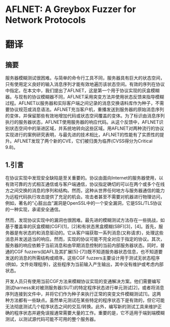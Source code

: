 # AFLNET: A Greybox Fuzzer for Network Protocols


# 翻译
## 摘要
服务器模糊测试很困难。与简单的命令行工具不同，服务器具有巨大的状态空间，只有使用定义良好的输入消息序列才能有效地遍历该状态空间。有效的序列在协议中指定。在本文中，我们提出了AFLNET，这是第一个用于协议实现的灰盒模糊器。与现有的协议模糊器不同，AFLNET采用突变方法并使用状态反馈来指导模糊过程。AFLNET以服务器和实际客户端之间记录的消息交换语料库作为种子，不需要协议规范或消息语法。AFLNET充当客户机，重播发送到服务器的原始消息序列的变体，并保留那些有效地增加代码或状态空间覆盖的变体。为了标识由消息序列执行的服务器状态，AFLNET使用服务器的响应代码。从这个反馈中，AFLNET识别状态空间中的渐进区域，并系统地转向这些区域。用AFLNET对两种流行的协议实现进行的案例研究表明，与最先进的技术相比，AFLNET的性能有了实质性的提升。AFLNET发现了两个新的CVE，它们被归类为临界(CVSS得分为Critical 9.8)。

## 1.引言
在协议实现中发现安全缺陷是至关重要的。协议由面向Internet的服务器使用，以有效可靠的方式相互通信或与客户端通信，协议指定确切的可以在两个或多个在线方之间交换的消息的序列和结构。然而，这种从世界任何地方与服务器通信的能力为远程代码执行攻击提供了充足的机会。攻击者甚至不需要对机器进行物理访问，例如，著名的“心脏出血”漏洞是OpenSSL中的一个安全漏洞，它是SSL/TLS协议的一种实现，承诺安全通信。

然而，发现协议实现中的漏洞也很困难。最先进的模糊测试方法存在一些挑战，如基于覆盖率的灰盒模糊(CGF)[1]，[2]和有状态黑盒模糊(SBF)[3]，[4]。首先，服务器是有状态的和消息驱动的。它从客户端获取一系列消息(又称请求)，处理这些消息并发送适当的响应。然而，实现的协议可能不完全对应于指定的协议。其次，服务器的响应依赖于当前消息和由早期消息控制的当前内部服务器状态。同时，普通的CGF fuzzers(如AFL及其扩展[5]-[7])既不知道服务器状态信息，也不知道要发送的消息的所需结构或顺序。这些CGF fuzzers主要设计用于测试无状态程序(例如，文件处理程序)，这些程序为当前输入产生输出，其中没有维护或考虑内部状态。

开发人员只有使用当前CGF方法来模糊协议实现的变通解决方案。他们需要编写测试harness来对被测服务器(SUT)的特定程序状态进行单元测试[2]，或者将消息序列连接到文件中，并将它们作为种子来执行正常的突变文件模糊测试[1]。这两种方法都有一些缺点。虽然单元测试在某些特定的程序状态下是有效的，但它可能无法彻底测试几个程序状态之间的交互/转换。此外，编写新的测试工具来维护正确的程序状态并避免误报通常需要大量的工作。重要的是，它不适用于端到端模糊测试，以测试源代码可能不可用的整个服务器。



